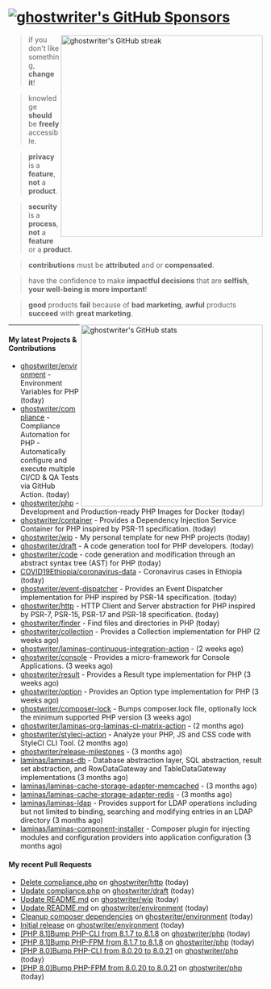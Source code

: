 # [![ghostwriter's GitHub Sponsors](https://img.shields.io/github/sponsors/ghostwriter?label=GitHub+Sponsors&style=flat-square&logo=GitHub%20Sponsors)](https://github.com/sponsors/ghostwriter)

<img alt="ghostwriter's GitHub streak" width="400px" align="right" src="https://github-readme-streak-stats.herokuapp.com/?cache_seconds=1800&user=ghostwriter">

> if you don't like something, **change it**!

> knowledge **should** be **freely** accessible.

> **privacy** is a **feature**, **not** a **product**.

> **security** is a **process**, **not** a **feature** or a **product**.

> **contributions** must be **attributed** and or **compensated**.

> have the confidence to make **impactful decisions** that are **selfish**, **your well-being is more important**!

> **good** products **fail** because of **bad marketing**, **awful** products **succeed** with **great marketing**.

<img alt="ghostwriter's GitHub stats" width="360px" align="right" src="https://github-readme-stats.vercel.app/api?cache_seconds=1800&username=ghostwriter&show_icons=true&count_private=true&hide_title=true&hide_rank=true&icon_color=333">

---

#### My latest Projects & Contributions

- [ghostwriter/environment](https://github.com/ghostwriter/environment) - Environment Variables for PHP (today)
- [ghostwriter/compliance](https://github.com/ghostwriter/compliance) - Compliance Automation for PHP - Automatically configure and execute multiple CI/CD &amp; QA Tests via GitHub Action. (today)
- [ghostwriter/php](https://github.com/ghostwriter/php) - Development and Production-ready PHP Images for Docker (today)
- [ghostwriter/container](https://github.com/ghostwriter/container) - Provides a Dependency Injection Service Container for PHP inspired by PSR-11 specification. (today)
- [ghostwriter/wip](https://github.com/ghostwriter/wip) - My personal template for new PHP projects (today)
- [ghostwriter/draft](https://github.com/ghostwriter/draft) - A code generation tool for PHP developers. (today)
- [ghostwriter/code](https://github.com/ghostwriter/code) - code generation and modification through an abstract syntax tree (AST) for PHP (today)
- [COVID19Ethiopia/coronavirus-data](https://github.com/COVID19Ethiopia/coronavirus-data) - Coronavirus cases in Ethiopia (today)
- [ghostwriter/event-dispatcher](https://github.com/ghostwriter/event-dispatcher) - Provides an Event Dispatcher implementation for PHP inspired by PSR-14 specification. (today)
- [ghostwriter/http](https://github.com/ghostwriter/http) - HTTP Client and Server abstraction for PHP inspired by PSR-7, PSR-15, PSR-17 and PSR-18 specification. (today)
- [ghostwriter/finder](https://github.com/ghostwriter/finder) - Find files and directories in PHP (today)
- [ghostwriter/collection](https://github.com/ghostwriter/collection) - Provides a Collection implementation for PHP (2 weeks ago)
- [ghostwriter/laminas-continuous-integration-action](https://github.com/ghostwriter/laminas-continuous-integration-action) -  (2 weeks ago)
- [ghostwriter/console](https://github.com/ghostwriter/console) - Provides a micro-framework for Console Applications. (3 weeks ago)
- [ghostwriter/result](https://github.com/ghostwriter/result) - Provides a Result type implementation for PHP (3 weeks ago)
- [ghostwriter/option](https://github.com/ghostwriter/option) - Provides an Option type implementation for PHP (3 weeks ago)
- [ghostwriter/composer-lock](https://github.com/ghostwriter/composer-lock) - Bumps composer.lock file, optionally lock the minimum supported PHP version (3 weeks ago)
- [ghostwriter/laminas-org-laminas-ci-matrix-action](https://github.com/ghostwriter/laminas-org-laminas-ci-matrix-action) -  (2 months ago)
- [ghostwriter/styleci-action](https://github.com/ghostwriter/styleci-action) - Analyze your PHP, JS and CSS code with StyleCI CLI Tool. (2 months ago)
- [ghostwriter/release-milestones](https://github.com/ghostwriter/release-milestones) -  (3 months ago)
- [laminas/laminas-db](https://github.com/laminas/laminas-db) - Database abstraction layer, SQL abstraction, result set abstraction, and RowDataGateway and TableDataGateway implementations (3 months ago)
- [laminas/laminas-cache-storage-adapter-memcached](https://github.com/laminas/laminas-cache-storage-adapter-memcached) -  (3 months ago)
- [laminas/laminas-cache-storage-adapter-redis](https://github.com/laminas/laminas-cache-storage-adapter-redis) -  (3 months ago)
- [laminas/laminas-ldap](https://github.com/laminas/laminas-ldap) - Provides support for LDAP operations including but not limited to binding, searching and modifying entries in an LDAP directory (3 months ago)
- [laminas/laminas-component-installer](https://github.com/laminas/laminas-component-installer) - Composer plugin for injecting modules and configuration providers into application configuration (3 months ago)

#### My recent Pull Requests

- [Delete compliance.php](https://github.com/ghostwriter/http/pull/3) on [ghostwriter/http](https://github.com/ghostwriter/http) (today)
- [Update compliance.php](https://github.com/ghostwriter/draft/pull/3) on [ghostwriter/draft](https://github.com/ghostwriter/draft) (today)
- [Update README.md](https://github.com/ghostwriter/wip/pull/12) on [ghostwriter/wip](https://github.com/ghostwriter/wip) (today)
- [Update README.md](https://github.com/ghostwriter/environment/pull/3) on [ghostwriter/environment](https://github.com/ghostwriter/environment) (today)
- [Cleanup composer dependencies](https://github.com/ghostwriter/environment/pull/2) on [ghostwriter/environment](https://github.com/ghostwriter/environment) (today)
- [Initial release](https://github.com/ghostwriter/environment/pull/1) on [ghostwriter/environment](https://github.com/ghostwriter/environment) (today)
- [[PHP 8.1]Bump PHP-CLI from 8.1.7 to 8.1.8](https://github.com/ghostwriter/php/pull/89) on [ghostwriter/php](https://github.com/ghostwriter/php) (today)
- [[PHP 8.1]Bump PHP-FPM from 8.1.7 to 8.1.8](https://github.com/ghostwriter/php/pull/88) on [ghostwriter/php](https://github.com/ghostwriter/php) (today)
- [[PHP 8.0]Bump PHP-CLI from 8.0.20 to 8.0.21](https://github.com/ghostwriter/php/pull/87) on [ghostwriter/php](https://github.com/ghostwriter/php) (today)
- [[PHP 8.0]Bump PHP-FPM from 8.0.20 to 8.0.21](https://github.com/ghostwriter/php/pull/86) on [ghostwriter/php](https://github.com/ghostwriter/php) (today)
